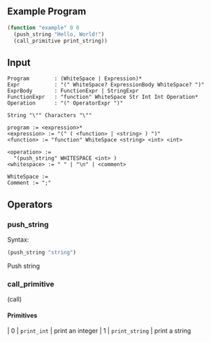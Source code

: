 ## Example Program

```lisp
(function "example" 0 0
  (push_string "Hello, World!")
  (call_primitive print_string))
```

## Input

```text
Program        : (WhiteSpace | Expression)*
Expr           : "(" WhiteSpace? ExpressionBody WhiteSpace? ")"
ExprBody       : FunctionExpr | StringExpr
FunctionExpr   : "function" WhiteSpace Str Int Int Operation*
Operation      : "(" OperatorExpr ")"

String "\"" Characters "\""

program := <expression>*
<expression> := "(" ( <function> | <string> ) ")"
<function> := "function" WhiteSpace <string> <int> <int>

<operation> :=
  "(push_string" WHITESPACE <int> )
<whitespace> := " " | "\n" | <comment>

WhiteSpace := 
Comment := ";" 
```

## Operators

### push_string

Syntax:
```lisp
(push_string "string")
```

Push string

###
### call_primitive

(call)
#### Primitives
| 0 | `print_int`    | print an integer
| 1 | `print_string` | print a string
